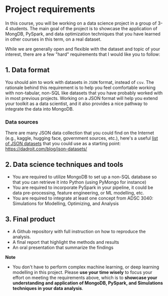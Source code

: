 # Project requirements

In this course, you will be working on a data science project in a group of 3-4 students. The main goal of the project is to showcase the application of MongDB, PySpark, and data optimization techniques that you have learned in other courses in this term, on a real dataset. 

While we are generally open and flexible with the dataset and topic of your interest, there are a few "hard" requirements that I would like you to follow:

## 1. Data format

You should aim to work with datasets in `JSON` format, instead of `csv`. The rationale behind this requirement is to help you feel comfortable working with non-tabular, non-SQL like datasets that you have probably worked with in most previous projects. Working on a JSON format will help you extend your toolkit as a data scientist, and it also provides a nice pathway to integrate the data into MongoDB. 

### Data sources

There are many JSON data collection that you could find on the Internet (e.g., kaggle, hugging face, government sources, etc.), here's a useful [list of JSON datasets](https://dadroit.com/blog/json-datasets/) that you could use as a starting point: https://dadroit.com/blog/json-datasets/

## 2. Data science techniques and tools

- You are required to utilize MongoDB to set up a non-SQL database so that you can retrieve it into Python (using PyMongo for instance)
- You are required to incorporate PySpark in your pipeline, it could be data pre-processing, feature engineering, or ML modelling, etc. 
- You are required to integrate at least one concept from ADSC 3040: Simulations for Modelling, Optimizing, and Analysis

## 3. Final product

- A Github repository with full instruction on how to reproduce the analysis.
- A final report that highlight the methods and results
- An oral presentation that summarize the findings

**Note**
- You don't have to perform complex machine learning, or deep learning modelling in this project. Please **use your time wisely** to focus your effort on meeting the requirements above, which is to **showcase your understanding and application of MongoDB, PySpark, and Simulations techniques in your data analysis**.